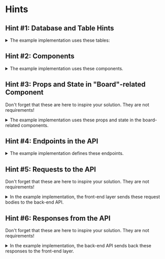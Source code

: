 # Hints

## Hint #1: Database and Table Hints

<details>

<summary>The example implementation uses these tables:</summary>

**Database name: `inspiration_board_development`**

### Table name: `board`

Columns:

- `board_id`, int, primary key
- `title`, string
- `owner`, string

### **Table name: `card`**

Columns:

- `card_id`, int, primary key
- `message`, string
- `likes_count`, int
- `board_id`, int, foreign key to `board_id` in `board`

This implies that there are two models:

1. `Board`
1. `Card`

</details>

## Hint #2: Components

<details>

<summary>The example implementation uses these components.</summary>

Feel free to inspect the example implementation using React Dev Tools for more inspiration.

Components:

1. `App`
1. `Board`
1. `NewBoardForm`
1. `CardList`
1. `NewCardForm`
1. `Card`

Note: Why isn't there a `BoardList` component? There's not really a good reason, besides a weird decision. Not every design turns out perfectly! Many designs evolve over time.

</details>

## Hint #3: Props and State in "Board"-related Component

Don't forget that these are here to inspire your solution. They are not requirements!

<details>

<summary>The example implementation uses these props and state in the board-related components.</summary>

Feel free to inspect the example implementation using React Dev Tools for more inspiration.

### In the container component that holds data about boards

State:

- `boardsData`
- `selectedBoard`
- `isBoardFormVisible`

### `Board`

Props:

- `board`
- `onBoardSelect`

### `NewBoardForm`

Props:

- `createNewBoard`

State:

- `title`
- `owner`

</details>


## Hint #4: Endpoints in the API

<details>

<summary>The example implementation defines these endpoints.</summary>

- `GET` `/boards`
- `POST` `/boards`
- `GET` `/boards/<board_id>/cards`
- `POST` `/boards/<board_id>/cards`
- `DELETE` `/cards/<card_id>`
- `PUT` `/cards/<card_id>/like`

</details>

## Hint #5: Requests to the API

Don't forget that these are here to inspire your solution. They are not requirements!

<details>

<summary>In the example implementation, the front-end layer sends these request bodies to the back-end API.</summary>

<br/>

Every time the front-end sends a request to the back-end, and the request needs to send data about a board, the HTTP request includes these key-value pairs:

```json
{
    "title": ...,
    "owner": ...
}
```

Every time the front-end sends a request to the back-end, and the request needs to send data about a card, the HTTP request includes these key-value pairs:

```json
{
    "message": ...,
    "likes_count": 0,
    "board_id": ...
}
```


</details>

## Hint #6: Responses from the API

Don't forget that these are here to inspire your solution. They are not requirements!

<details>

<summary>In the example implementation, the back-end API sends back these responses to the front-end layer.</summary>

<br/>

Every time the API sends back data about a board, the HTTP response includes these key-value pairs:

```json
{
    "board_id": ...,
    "title": ...,
    "owner": ...
}
```

When the API sends back a list of boards, the HTTP response looks like:

```json
[
    {
        "board_id": ...,
        "title": ...,
        "owner": ...
    },
    {
        "board_id": ...,
        "title": ...,
        "owner": ...
    }
]
```

When the API sends back a card, the HTTP response looks like:

```json
{
    "card_id": ...,
    "message": ...,
    "likes_count": ...,
    "board_id": ...
}
```

Lists of cards are in an array:

```json
[
    {
        "card_id": ...,
        "message": ...,
        "likes_count": ...,
        "board_id": ...
    },
    {
        "card_id": ...,
        "message": ...,
        "likes_count": ...,
        "board_id": ...
    }
]
```

</details>
